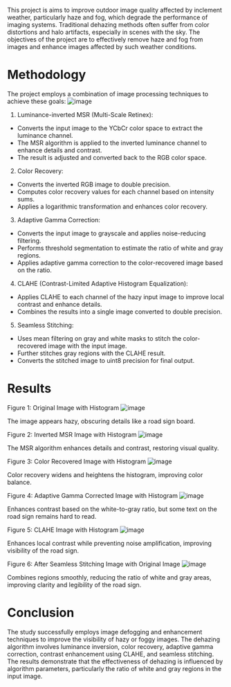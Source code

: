 This project is aims to improve outdoor image quality affected by inclement weather, particularly haze and fog, which degrade the performance of imaging systems. Traditional dehazing methods often suffer from color distortions and halo artifacts, especially in scenes with the sky. The objectives of the project are to effectively remove haze and fog from images and enhance images affected by such weather conditions.

# Methodology
The project employs a combination of image processing techniques to achieve these goals:
![image](https://github.com/user-attachments/assets/d7ae5e3e-b749-4309-865c-0f4b708ead14)

1. Luminance-inverted MSR (Multi-Scale Retinex):

- Converts the input image to the YCbCr color space to extract the luminance channel.
- The MSR algorithm is applied to the inverted luminance channel to enhance details and contrast.
- The result is adjusted and converted back to the RGB color space.

2. Color Recovery:

- Converts the inverted RGB image to double precision.
- Computes color recovery values for each channel based on intensity sums.
- Applies a logarithmic transformation and enhances color recovery.

3. Adaptive Gamma Correction:

- Converts the input image to grayscale and applies noise-reducing filtering.
- Performs threshold segmentation to estimate the ratio of white and gray regions.
- Applies adaptive gamma correction to the color-recovered image based on the ratio.

4. CLAHE (Contrast-Limited Adaptive Histogram Equalization):

- Applies CLAHE to each channel of the hazy input image to improve local contrast and enhance details.
- Combines the results into a single image converted to double precision.

5. Seamless Stitching:

- Uses mean filtering on gray and white masks to stitch the color-recovered image with the input image.
- Further stitches gray regions with the CLAHE result.
- Converts the stitched image to uint8 precision for final output.

# Results
Figure 1: Original Image with Histogram
![image](https://github.com/user-attachments/assets/af4b4bcc-eb85-41ad-a6ce-fa74aad7ea36)

The image appears hazy, obscuring details like a road sign board.


Figure 2: Inverted MSR Image with Histogram
![image](https://github.com/user-attachments/assets/602f8104-b969-4309-8aa6-af08892e78b5)

The MSR algorithm enhances details and contrast, restoring visual quality.


Figure 3: Color Recovered Image with Histogram
![image](https://github.com/user-attachments/assets/947927ec-8023-4ce8-b8dd-96b936a056c5)

Color recovery widens and heightens the histogram, improving color balance.


Figure 4: Adaptive Gamma Corrected Image with Histogram
![image](https://github.com/user-attachments/assets/005fef79-94ce-4d8c-96dc-003d7037827c)

Enhances contrast based on the white-to-gray ratio, but some text on the road sign remains hard to read.


Figure 5: CLAHE Image with Histogram
![image](https://github.com/user-attachments/assets/299926e0-35e7-4ee5-8fda-02884a62bc27)

Enhances local contrast while preventing noise amplification, improving visibility of the road sign.


Figure 6: After Seamless Stitching Image with Original Image
![image](https://github.com/user-attachments/assets/247e7d4d-7ca9-49e1-be65-758c470cbdfc)

Combines regions smoothly, reducing the ratio of white and gray areas, improving clarity and legibility of the road sign.

# Conclusion
The study successfully employs image defogging and enhancement techniques to improve the visibility of hazy or foggy images. The dehazing algorithm involves luminance inversion, color recovery, adaptive gamma correction, contrast enhancement using CLAHE, and seamless stitching. The results demonstrate that the effectiveness of dehazing is influenced by algorithm parameters, particularly the ratio of white and gray regions in the input image.
